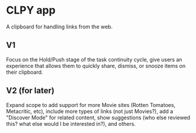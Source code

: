 # CLPY app

A clipboard for handling links from the web. 

## V1

Focus on the Hold/Push stage of the task continuity cycle, give users an experience that allows them to quickly share, dismiss, or snooze items on their clipboard.

## V2 (for later)

Expand scope to add support for more Movie sites (Rotten Tomatoes, Metacritic, etc), include more types of links (not just Movies?), add a "Discover Mode" for related content, show suggestions (who else reviewed this? what else would I be interested in?), and others.
